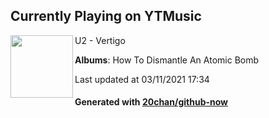 ## Currently Playing on YTMusic

[<img align="left" width="100" src="https://lh3.googleusercontent.com/MuPb1a4JhwPpn8nLh34E83StkW8JP0xxIHSes6F5KxdvqhsERHdQ-pQO3W8Ecn6UzSneKAB_UkAr_e4">](https://music.youtube.com/watch?v=8TXnjGtIhyc)

U2 - Vertigo

**Albums**: How To Dismantle An Atomic Bomb

Last updated at 03/11/2021 17:34

#### Generated with [20chan/github-now](https://github.com/20chan/github-now)


<!--
**20chan/20chan** is a ✨ _special_ ✨ repository because its `README.md` (this file) appears on your GitHub profile.

Here are some ideas to get you started:

- 🔭 I’m currently working on ...
- 🌱 I’m currently learning ...
- 👯 I’m looking to collaborate on ...
- 🤔 I’m looking for help with ...
- 💬 Ask me about ...
- 📫 How to reach me: ...
- 😄 Pronouns: ...
- ⚡ Fun fact: ...
-->

